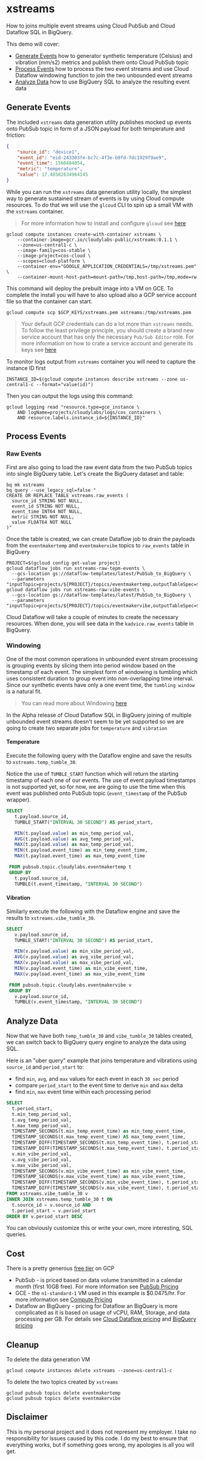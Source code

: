 # xstreams

How to joins multiple event streams using Cloud PubSub and Cloud Dataflow SQL in BigQuery.

This demo will cover:

* [Generate Events](#generate-events) how to generator synthetic temperature (Celsius) and vibration (mm/s2) metrics and publish them onto Cloud PubSub topic
* [Process Events](#process-events) how to process the two event streams and use Cloud Dataflow windowing function to join the two unbounded event streams
* [Analyze Data](#analyze-data) how to use BigQuery SQL to analyze the resulting event data

## Generate Events

The included `xstreams` data generation utility publishes mocked up events onto PubSub topic in form of a JSON payload for both temperature and friction:

```json
{
    "source_id": "device1",
    "event_id": "eid-243303fe-bc7c-4f3e-b9fd-7dc1929f9ae9",
    "event_time": 1560484054,
    "metric": "temperature",
    "value": 17.48582634964145
}
```

While you can run the `xstreams` data generation utility locally, the simplest way to generate sustained stream of events is by using Cloud compute resources. To do that we will use the `glcoud` CLI to spin up a small VM with the `xstreams` container.

> For more information how to install and configure `glcoud` see [here](https://cloud.google.com/sdk/install)


```shell
gcloud compute instances create-with-container xstreams \
    --container-image=gcr.io/cloudylabs-public/xstreams:0.1.1 \
    --zone=us-central1-c \
    --image-family=cos-stable \
    --image-project=cos-cloud \
    --scopes=cloud-platform \
    --container-env="GOOGLE_APPLICATION_CREDENTIALS=/tmp/xstreams.pem" \
    --container-mount-host-path=mount-path=/tmp,host-path=/tmp,mode=rw
```

This command will deploy the prebuilt image into a VM on GCE. To complete the install you will have to also upload also a GCP service account file so that the container can start.

```shell
gcloud compute scp $GCP_KEYS/xstreams.pem xstreams:/tmp/xstreams.pem
```

> Your default GCP credentials can do a lot more than `xstreams` needs. To follow the least privilege principle, you should create a brand new service account that has only the necessary `Pub/Sub Editor` role. For more information on how to crate a service account and generate its keys see [here](https://cloud.google.com/iam/docs/creating-managing-service-accounts)

To monitor logs output from `xstreams` container you will need to capture the instance ID first

```shell
INSTANCE_ID=$(gcloud compute instances describe xstreams --zone us-central1-c --format="value(id)")
```

Then you can output the logs using this command:

```shell
gcloud logging read "resource.type=gce_instance \
    AND logName=projects/cloudylabs/logs/cos_containers \
    AND resource.labels.instance_id=${INSTANCE_ID}"
```


## Process Events


### Raw Events

First are also going to load the raw event data from the two PubSub topics into single BigQuery table. Let's create the BigQuery dataset and table:

```shell
bq mk xstreams
bq query --use_legacy_sql=false "
CREATE OR REPLACE TABLE xstreams.raw_events (
  source_id STRING NOT NULL,
  event_id STRING NOT NULL,
  event_time INT64 NOT NULL,
  metric STRING NOT NULL,
  value FLOAT64 NOT NULL
)"
```

Once the table is created, we can create Dataflow job to drain the payloads from the `eventmakertemp` and `eventmakervibe` topics to `raw_events` table in BigQuery


```shell
PROJECT=$(gcloud config get-value project)
gcloud dataflow jobs run xstreams-raw-tepm-events \
  --gcs-location gs://dataflow-templates/latest/PubSub_to_BigQuery \
  --parameters "inputTopic=projects/${PROJECT}/topics/eventmakertemp,outputTableSpec=${PROJECT}:xstreams.raw_events"
gcloud dataflow jobs run xstreams-raw-vibe-events \
  --gcs-location gs://dataflow-templates/latest/PubSub_to_BigQuery \
  --parameters "inputTopic=projects/${PROJECT}/topics/eventmakervibe,outputTableSpec=${PROJECT}:xstreams.raw_events"
```

Cloud Dataflow will take a couple of minutes to create the necessary resources. When done, you will see data in the `kadvice.raw_events` table in BigQuery.


### Windowing

One of the most common operations in unbounded event stream processing is grouping events by slicing them into period window based on the timestamp of each event. The simplest form of windowing is tumbling which uses consistent duration to group event into non-overlapping time interval. Since our synthetic events have only a one event time, the `tumbling window` is a natural fit.

> You can read more about Windowing [here](https://cloud.google.com/dataflow/docs/guides/sql/streaming-pipeline-basics)

In the Alpha release of Cloud Dataflow SQL in BigQuery joining of multiple unbounded event streams doesn't seem to be yet supported so we are going to create two separate jobs for `temperature` and `vibration`

#### Temperature

Execute the following query with the Dataflow engine and save the results to `xstreams.temp_tumble_30`.

Notice the use of `TUMBLE_START` function which will return the starting timestamp of each one of our events. The use of event payload timestamps is not supported yet, so for now, we are going to use the time when this event was published onto PubSub topic (`event_timestamp` of the PubSub wrapper).

```sql
SELECT
   t.payload.source_id,
   TUMBLE_START("INTERVAL 30 SECOND") AS period_start,

   MIN(t.payload.value) as min_temp_period_val,
   AVG(t.payload.value) as avg_temp_period_val,
   MAX(t.payload.value) as max_temp_period_val,
   MIN(t.payload.event_time) as min_temp_event_time,
   MAX(t.payload.event_time) as max_temp_event_time

 FROM pubsub.topic.cloudylabs.eventmakertemp t
 GROUP BY
   t.payload.source_id,
   TUMBLE(t.event_timestamp, "INTERVAL 30 SECOND")
```

#### Vibration

Similarly execute the following with the Dataflow engine and save the results to `xstreams.vibe_tumble_30`.

```sql
SELECT
   v.payload.source_id,
   TUMBLE_START("INTERVAL 30 SECOND") AS period_start,

   MIN(v.payload.value) as min_vibe_period_val,
   AVG(v.payload.value) as avg_vibe_period_val,
   MAX(v.payload.value) as max_vibe_period_val,
   MIN(v.payload.event_time) as min_vibe_event_time,
   MAX(v.payload.event_time) as max_vibe_event_time

 FROM pubsub.topic.cloudylabs.eventmakervibe v
 GROUP BY
   v.payload.source_id,
   TUMBLE(v.event_timestamp, "INTERVAL 30 SECOND")
```

## Analyze Data

Now that we have both `temp_tumble_30` and `vibe_tumble_30` tables created, we can switch back to BigQuery query engine to analyze the data using SQL.

Here is an "uber query" example that joins temperature and vibrations using `source_id` and `period_start` to:

* find `min`, `avg`, and `max` values for each event in each `30 sec` period
* compare `period_start` to the event time to derive `min` and `max` delta
* find `min`, `max` event time within each processing period

```sql
SELECT
  t.period_start,
  t.min_temp_period_val,
  t.avg_temp_period_val,
  t.max_temp_period_val,
  TIMESTAMP_SECONDS(t.min_temp_event_time) as min_temp_event_time,
  TIMESTAMP_SECONDS(t.max_temp_event_time) AS max_temp_event_time,
  TIMESTAMP_DIFF(TIMESTAMP_SECONDS(t.min_temp_event_time), t.period_start, SECOND) as first_temp_period_event_time,
  TIMESTAMP_DIFF(TIMESTAMP_SECONDS(t.max_temp_event_time), t.period_start, SECOND) as last_temp_period_event_time,
  v.min_vibe_period_val,
  v.avg_vibe_period_val,
  v.max_vibe_period_val,
  TIMESTAMP_SECONDS(v.min_vibe_event_time) as min_vibe_event_time,
  TIMESTAMP_SECONDS(v.max_vibe_event_time) as max_vibe_event_time,
  TIMESTAMP_DIFF(TIMESTAMP_SECONDS(v.min_vibe_event_time), t.period_start, SECOND) as first_vibe_period_event_time,
  TIMESTAMP_DIFF(TIMESTAMP_SECONDS(v.max_vibe_event_time), t.period_start, SECOND) as last_vibe_period_event_time
FROM xstreams.vibe_tumble_30 v
INNER JOIN xstreams.temp_tumble_30 t ON
  t.source_id = v.source_id AND
  t.period_start = v.period_start
ORDER BY v.period_start DESC
```

You can obviously customize this or write your own, more interesting, SQL queries.

## Cost

There is a pretty generous [free tier](https://cloud.google.com/free/) on GCP

* PubSub - is priced based on data volume transmitted in a calendar month (first 10GB free). For more information see [PubSub Pricing](https://cloud.google.com/pubsub/pricing)
* GCE - the `n1-standard-1` VM used in this example is $0.0475/hr. For more information see [Compute Pricing](https://cloud.google.com/compute/pricing)
* Dataflow an BigQuery - pricing for Dataflow an BigQuery is more complicated as it is based on usage of vCPU, RAM, Storage, and data processing per GB. For details see [Cloud Dataflow pricing](https://cloud.google.com/dataflow/pricing) and [BigQuery pricing](https://cloud.google.com/bigquery/pricing)

## Cleanup

To delete the data generation VM

```shell
gcloud compute instances delete xstreams --zone=us-central1-c
```

To delete the two topics created by `xstreams`

```shell
gcloud pubsub topics delete eventmakertemp
gcloud pubsub topics delete eventmakervibe
```


## Disclaimer

This is my personal project and it does not represent my employer. I take no responsibility for issues caused by this code. I do my best to ensure that everything works, but if something goes wrong, my apologies is all you will get.

